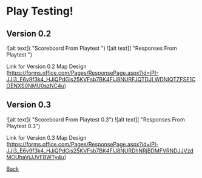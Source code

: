 # Play Testing!

## Version 0.2
![alt text]( "Scoreboard From Playtest ")
![alt text]( "Responses From Playtest ")

Link for Version 0.2 Map Design
(https://forms.office.com/Pages/ResponsePage.aspx?id=iPI-JJl3_E6v9f3k4_HJjQPdGis25KVFsb7BK4FlJ8NURFJQTDJLWDNIQTZFSE1COENXS0NMU0szNC4u)



## Version 0.3
![alt text]( "Scoreboard From Playtest 0.3")
![alt text]( "Responses From Playtest 0.3")

Link for Version 0.3 Map Design
(https://forms.office.com/Pages/ResponsePage.aspx?id=iPI-JJl3_E6v9f3k4_HJjQPdGis25KVFsb7BK4FlJ8NURDhNRjBDMFVRNDJJVzdMOUhaVjJJVFBWTy4u)


[Back](https://github.com/Maleahristau/thedepthsquake/blob/main/README.md "Main Page-Readme")

